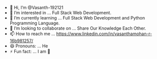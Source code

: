 - 👋 Hi, I’m @Vasanth-192121
- 👀 I’m interested in ... Full Stack Web Development.
- 🌱 I’m currently learning ... Full Stack Web Development and Python Programming Language. 
- 💞️ I’m looking to collaborate on ... Share Our Knowledge Each Other. 
- 📫 How to reach me ... https://www.linkedin.com/in/vasanthamohan-r-16b981257/
- 😄 Pronouns: ... He
- ⚡ Fun fact: ... I am 💪

<!---
Vasanth-192121/Vasanth-192121 is a ✨ special ✨ repository because its `README.md` (this file) appears on your GitHub profile.
You can click the Preview link to take a look at your changes.
--->
